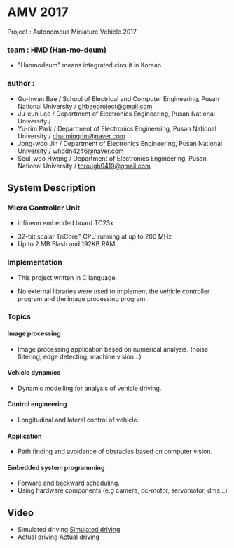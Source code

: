 # AMV 2017

Project : Autonomous Miniature Vehicle 2017

### team : HMD (Han-mo-deum)
- "Hanmodeum" means integrated circuit in Korean.

### author : 
- Gu-hwan Bae / School of Electrical and Computer Engineering, Pusan National University / ghbaeproject@gmail.com
- Ju-eun Lee / Department of Electronics Engineering, Pusan National University / 
- Yu-rim Park / Department of Electronics Engineering, Pusan National University / charmingrim@naver.com
- Jong-woo Jin / Department of Electronics Engineering, Pusan National University / whddn4246@naver.com
- Seul-woo Hwang /  Department of Electronics Engineering, Pusan National University / through0419@gmail.com


## System Description

### Micro Controller Unit
* infineon embedded board TC23x
- 32-bit scalar TriCore™ CPU running at up to 200 MHz
- Up to 2 MB Flash and 192KB RAM

### Implementation
* This project written in C language.
- No external libraries were used to implement the vehicle controller program and the image processing program.

### Topics
#### Image processing
- Image processing application based on numerical analysis. (noise filtering, edge detecting, machine vision...)
#### Vehicle dynamics
- Dynamic modelling for analysis of vehicle driving.
#### Control engineering
- Longitudinal and lateral control of vehicle.
#### Application
- Path finding and avoidance of obstacles based on computer vision.
#### Embedded system programming
- Forward and backward scheduling.
- Using hardware components (e.g camera, dc-motor, servomotor, dms...)

## Video
* Simulated driving
[Simulated driving](https://www.youtube.com/watch?v=YROYeMcettg)
* Actual driving
[Actual driving](https://www.youtube.com/watch?v=oGVoWftAiQo)
